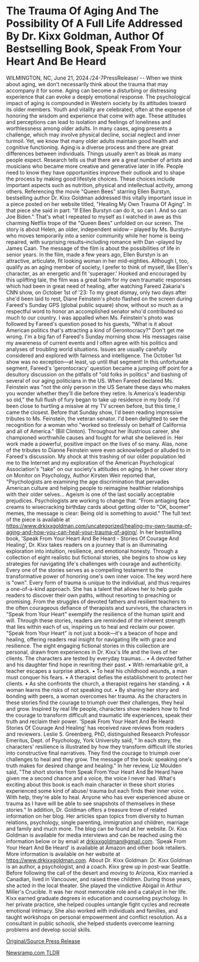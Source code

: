 # The Trauma Of Aging And The Possibility Of A Full Life Addressed By Dr. Kixx Goldman, Author Of Bestselling Book, Speak From Your Heart And Be Heard

WILMINGTON, NC, June 21, 2024 /24-7PressRelease/ -- When we think about aging, we don't necessarily think about the trauma that may accompany it for some. Aging can become a disturbing or distressing experience that can evoke a deeply emotional response. The psychological impact of aging is compounded in Western society by its attitudes toward its older members. Youth and vitality are celebrated, often at the expense of honoring the wisdom and experience that come with age.  These attitudes and perceptions can lead to isolation and feelings of loneliness and worthlessness among older adults. In many cases, aging presents a challenge, which may involve physical decline, social neglect and inner turmoil.  Yet, we know that many older adults maintain good health and cognitive functioning. Aging is a diverse process and there are great differences between individuals. Things usually aren't as bleak as many people expect.  Research tells us that there are a great number of artists and musicians who became more creative and generative later in life. People need to know they have opportunities improve their outlook and to shape the process by making good lifestyle choices. These choices include important aspects such as nutrition, physical and intellectual activity, among others.  Referencing the movie "Queen Bees" starring Ellen Burstyn, bestselling author Dr. Kixx Goldman addressed this vitally important issue in a piece posted on her website titled, "Healing My Own Trauma Of Aging". In that piece she said in part:  "If Ellen Burstyn can do it, so can I. And so can Joe Biden." That's what I repeated to myself as I watched in awe as this charming Netflix trope of the "Queen Bees" unfolded on our screen.  The story is about Helen, an older, independent widow – played by Ms. Burstyn– who moves temporarily into a senior community while her home is being repaired, with surprising results–including romance with Dan –played by James Caan.  The message of the film is about the possibilities of life in senior years.  In the film, made a few years ago, Ellen Burstyn is an attractive, articulate, fit looking woman in her mid-eighties.  Although I, too, qualify as an aging member of society, I prefer to think of myself, like Ellen's character, as an energetic and fit 'superager.'  Hooked and encouraged by this uplifting tale, the film was a great balm for my own traumatic responses which had been in great need of healing, after watching Fareed Zakaria's CNN show, on October 1st of '23:  To my great dismay, only two days after she'd been laid to rest, Diane Feinstein's photo flashed on the screen during Fareed's Sunday GPS (global public square) show, without so much as a respectful word to honor an accomplished senator who'd contributed so much to our country.  I was appalled when Ms. Feinstein's photo was followed by Fareed's question posed to his guests,  "What is it about American politics that's attracting a kind of Gerontocracy?"  Don't get me wrong. I'm a big fan of Fareed's Sunday morning show. His messages raise my awareness of current events and I often agree with his politics and analyses of troubling world situations. Issues are usually carefully considered and explored with fairness and intelligence.  The October 1st show was no exception—at least, up until that segment!  In this unfortunate segment, Fareed's 'gerontocracy' question became a jumping off point for a desultory discussion on the pitfalls of "old folks in politics" and bashing of several of our aging politicians in the US.  When Fareed declared Ms. Feinstein was "not the only person in the US Senate these days who makes you wonder whether they'll die before they retire. Is America's leadership so old," the full flush of fury began to take up residence in my body. I'd been close to hurtling a missive at my TV screen before, but this time, I came the closest.  Before that Sunday show, I'd been reading impressive tributes to Ms. Feinstein, the veteran senator. I'd been delighted to see the recognition for a woman who "worked so tirelessly on behalf of California and all of America." (Bill Clinton). Throughout her illustrious career, she championed worthwhile causes and fought for what she believed in. Her work made a powerful, positive impact on the lives of so many.  Alas, none of the tributes to Dianne Feinstein were even acknowledged or alluded to in Fareed's discussion.  My shock at this trashing of our older population led me to the Internet and my exploration of the American Psychological Association's "take" on our society's attitudes on aging.  In her cover story on Monitor on Psychology, Author Kirsten Weir reported that, "Psychologists are examining the age discrimination that pervades American culture and helping people to reimagine healthier relationships with their older selves…  Ageism is one of the last socially acceptable prejudices. Psychologists are working to change that.  "From antiaging face creams to wisecracking birthday cards about getting older to "OK, boomer" memes, the message is clear: Being old is something to avoid."  The full text of the piece is available at https://www.drkixxgoldman.com/uncategorized/healing-my-own-tauma-of-aging-and-how-you-can-heal-your-trauma-of-aging/.  In her bestselling book, 'Speak From Your Heart And Be Heard - Stories Of Courage And Healing', Dr. Kixx takes readers on a journey that is an illuminating exploration into intuition, resilience, and emotional honesty. Through a collection of eight realistic but fictional stories, she begins to show us key strategies for navigating life's challenges with courage and authenticity. Every one of the stories serves as a compelling testament to the transformative power of honoring one's own inner voice. The key word here is "own". Every form of trauma is unique to the individual, and thus requires a one-of-a-kind approach. She has a talent that allows her to help guide readers to discover their own paths, without resorting to preaching or promising.  From the struggles of devoted fathers and resilient teachers to the often courageous defiance of therapists and survivors, the characters in "Speak from Your Heart" exemplify the resilience of the human spirit and will. Through these stories, readers are reminded of the inherent strength that lies within each of us, inspiring us to heal and reclaim our power. "Speak from Your Heart" is not just a book—it's a beacon of hope and healing, offering readers real insight for navigating life with grace and resilience.  The eight engaging fictional stories in this collection are personal, drawn from experiences in Dr. Kixx's life and the lives of her clients. The characters are tested by everyday traumas...  • A devoted father and his daughter find hope in rewriting their past. • With remarkable grit, a teacher escapes a surprise attack. • To heal his childhood wounds, a man must conquer his fears. • A therapist defies the establishment to protect her clients. • As she confronts the church, a therapist regains her standing. • A woman learns the risks of not speaking out. • By sharing her story and bonding with peers, a woman overcomes her trauma.  As the characters in these stories find the courage to triumph over their challenges, they heal and grow.  Inspired by real life people, characters show readers how to find the courage to transform difficult and traumatic life experiences, speak their truth and reclaim their power.  'Speak From Your Heart And Be Heard: Stories Of Courage And Healing' has received rave reviews from readers and reviewers. Leslie S. Greenberg, PhD, distinguished Research Professor Emeritus, Dept. of Psychology, York University said, " In each story, the characters' resilience is illustrated by how they transform difficult life stories into constructive final narratives. They find the courage to triumph over challenges to heal and they grow. The message of the book: speaking one's truth makes for desired change and healing."  In her review, Liz Moulden said, "The short stories from Speak From Your Heart And Be Heard have given me a second chance and a voice, the voice I never had. What's exciting about this book is each main character in these short stories experienced some kind of abuse/ trauma but each finds their inner voice. With help, they're able to heal. Anyone who has ever experienced abuse or trauma as I have will be able to see snapshots of themselves in these stories."  In addition, Dr. Goldman offers a treasure trove of related information on her blog. Her articles span topics from diversity to human relations, psychology, single parenting, immigration and children, marriage and family and much more. The blog can be found at her website.  Dr. Kixx Goldman is available for media interviews and can be reached using the information below or by email at drkixxgoldman@gmail.com. 'Speak From Your Heart And Be Heard' is available at Amazon and other book retailers. More information is available on her website at https://www.drkixxgoldman.com.  About Dr. Kixx Goldman:  Dr. Kixx Goldman is an author, a psychologist, and a coach. Kixx grew up in post-war Seattle. Before following the call of the desert and moving to Arizona, Kixx married a Canadian, lived in Vancouver, and raised three children. During those years, she acted in the local theater. She played the vindictive Abigail in Arthur Miller's Crucible. It was her most memorable role and a catalyst in her life.  Kixx earned graduate degrees in education and counseling psychology. In her private practice, she helped couples untangle fight cycles and recreate emotional intimacy. She also worked with individuals and families, and taught workshops on personal empowerment and conflict resolution. As a consultant in public schools, she helped students overcome learning problems and develop social skills. 

[Original/Source Press Release](https://www.24-7pressrelease.com/press-release/511836/the-trauma-of-aging-and-the-possibility-of-a-full-life-addressed-by-dr-kixx-goldman-author-of-bestselling-book-speak-from-your-heart-and-be-heard) 

[Newsramp.com TLDR](https://newsramp.com/None) 